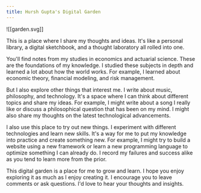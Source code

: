 ```yaml
---
title: Hursh Gupta's Digital Garden
---
```

![[garden.svg]]

This is a place where I share my thoughts and ideas. It's like a personal library, a digital sketchbook, and a thought laboratory all rolled into one.

You'll find notes from my studies in economics and actuarial science. These are the foundations of my knowledge. I studied these subjects in depth and learned a lot about how the world works. For example, I learned about economic theory, financial modeling, and risk management.

But I also explore other things that interest me. I write about music, philosophy, and technology. It's a space where I can think about different topics and share my ideas. For example, I might write about a song I really like or discuss a philosophical question that has been on my mind. I might also share my thoughts on the latest technological advancements.

I also use this place to try out new things. I experiment with different technologies and learn new skills. It's a way for me to put my knowledge into practice and create something new. For example, I might try to build a website using a new framework or learn a new programming language to optimize something I can already do. I record my failures and success alike as you tend to learn more from the prior.

This digital garden is a place for me to grow and learn. I hope you enjoy exploring it as much as I enjoy creating it. I encourage you to leave comments or ask questions. I'd love to hear your thoughts and insights.